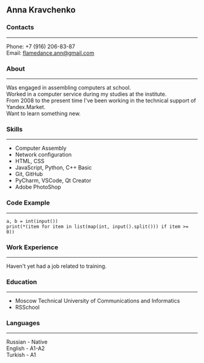 ## Anna Kravchenko


### Contacts
***


Phone: +7 (916) 206-83-87  
Email: flamedance.ann@gmail.com  



### About
***


Was engaged in assembling computers at school.  
Worked in a computer service during my studies at the institute.  
From 2008 to the present time I've been working in the technical support of Yandex.Market.  
Want to learn something new.  



### Skills
***


* Computer Assembly
* Network configuration
* HTML, CSS
* JavaScript, Python, C++ Basic
* Git, GitHub
* PyCharm, VSCode, Qt Creator
* Adobe PhotoShop



### Code Example
***


```
a, b = int(input())
print(*(item for item in list(map(int, input().split())) if item >= 0))
```


### Work Experience
***


Haven't yet had a job related to training.


### Education
***


* Moscow Technical University of Communications and Informatics
* RSSchool



### Languages
***


Russian - Native  
English - A1-A2  
Turkish - A1  

